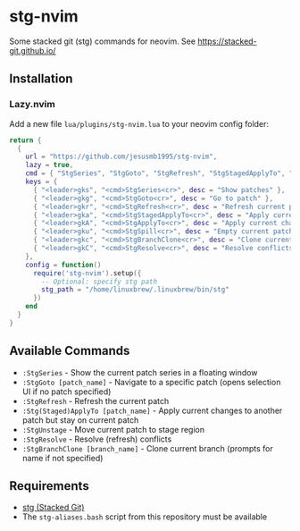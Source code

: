 # stg-nvim

Some stacked git (stg) commands for neovim. See https://stacked-git.github.io/

## Installation

### Lazy.nvim

Add a new file `lua/plugins/stg-nvim.lua` to your neovim config folder:

```lua
return {
  {
    url = "https://github.com/jesusmb1995/stg-nvim",
    lazy = true,
    cmd = { "StgSeries", "StgGoto", "StgRefresh", "StgStagedApplyTo", "StgApplyTo", "StgSpill", "StgResolve", "StgBranchClone" },
    keys = {
      { "<leader>gks", "<cmd>StgSeries<cr>", desc = "Show patches" },
      { "<leader>gkg", "<cmd>StgGoto<cr>", desc = "Go to patch" },
      { "<leader>gkr", "<cmd>StgRefresh<cr>", desc = "Refresh current patch" },
      { "<leader>gka", "<cmd>StgStagedApplyTo<cr>", desc = "Apply current staged changes to another patch but stay on current patch" },
      { "<leader>gkA", "<cmd>StgApplyTo<cr>", desc = "Apply current changes to another patch but stay on current patch" },
      { "<leader>gku", "<cmd>StgSpill<cr>", desc = "Empty current patch but keep changes locally" },
      { "<leader>gkc", "<cmd>StgBranchClone<cr>", desc = "Clone current branch" },
      { "<leader>gkC", "<cmd>StgResolve<cr>", desc = "Resolve conflicts" },
    },
    config = function()
      require('stg-nvim').setup({
        -- Optional: specify stg path
        stg_path = "/home/linuxbrew/.linuxbrew/bin/stg" 
      })
    end
  }
}
```

## Available Commands

- `:StgSeries` - Show the current patch series in a floating window
- `:StgGoto [patch_name]` - Navigate to a specific patch (opens selection UI if no patch specified)
- `:StgRefresh` - Refresh the current patch
- `:Stg(Staged)ApplyTo [patch_name]` - Apply current changes to another patch but stay on current patch
- `:StgUnstage` - Move current patch to stage region
- `:StgResolve` - Resolve (refresh) conflicts
- `:StgBranchClone [branch_name]` - Clone current branch (prompts for name if not specified)

## Requirements

- [stg (Stacked Git)](https://github.com/ctmarinas/stgit)
- The `stg-aliases.bash` script from this repository must be available
